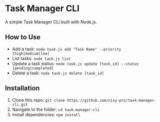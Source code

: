 # Task Manager CLI

A simple Task Manager CLI built with Node.js.

## How to Use
- Add a task: `node task.js add "Task Name" --priority [high|medium|low]`
- List tasks: `node task.js list`
- Update a task status: `node task.js update [task_id] --status [pending|completed]`
- Delete a task: `node task.js delete [task_id]`

## Installation
1. Clone this repo: `git clone https://github.com/nixy-pro/task-manager-cli.git`
2. Navigate to the folder: `cd task-manager-cli`
3. Install dependencies: `npm install`
